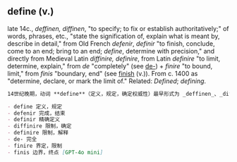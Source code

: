 ## define (v.)

late 14c., _deffinen, diffinen_, "to specify; to fix or establish authoritatively;" of words, phrases, etc., "state the signification of, explain what is meant by, describe in detail," from Old French _defenir_, _definir_ "to finish, conclude, come to an end; bring to an end; _define_, determine with precision," and directly from Medieval Latin _diffinire, definire_, from Latin _definire_ "to limit, determine, explain," from _de_ "completely" (see [de-](https://www.etymonline.com/word/de- "Etymology, meaning and definition of de- ")) + _finire_ "to bound, limit," from _finis_ "boundary, end" (see [finish](https://www.etymonline.com/word/finish#etymonline_v_5960 "Etymology, meaning and definition of finish ") (v.)). From c. 1400 as "determine, declare, or mark the limit of." Related: _Defined_; _defining_.

```md
14世纪晚期，动词 **define**（定义，规定，确定权威性）最早形式为 _deffinen_、_diffinen_，意为“明确规定；权威性地确定或设立”，用于词语、短语等时，指“说明意义，解释意图，详细描述”，来源于古法语 _defenir_、_definir_，意为“完成，结束；使结束；定义，精确定义”，直接来源于中世纪拉丁语 _diffinire_、_definire_，拉丁语 _definire_ 意为“限制，确定，解释”，由前缀 _de_ “完全”（参见 [de-](https://www.etymonline.com/word/de- "Etymology, meaning and definition of de-")）与动词 _finire_ “界定，限制”组成，_finire_ 又源自名词 _finis_ “边界，终点”（参见 [finish](https://www.etymonline.com/word/finish#etymonline_v_5960 "Etymology, meaning and definition of finish")）。约自1400年始，该词还有“确定，宣布或标明界限”的含义。相关词有 _defined_（定义的）和 _defining_（定义中的）。

- define 定义，规定  
- defenir 完成，结束  
- definir 精确定义  
- diffinire 限制，确定  
- definire 限制，解释  
- de- 完全  
- finire 界定，限制  
- finis 边界，终点 [GPT-4o mini]
```
